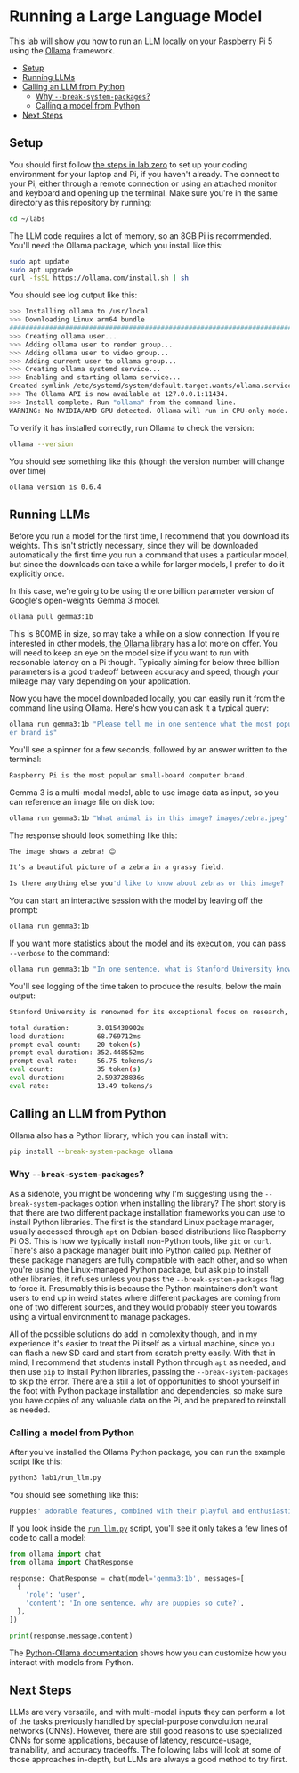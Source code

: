 # Running a Large Language Model

This lab will show you how to run an LLM locally on your Raspberry Pi 5 using
the [Ollama](https://ollama.com/) framework.

  - [Setup](#setup)
  - [Running LLMs](#running-llms)
  - [Calling an LLM from Python](#calling-an-llm-from-python)
    - [Why `--break-system-packages`?](#why---break-system-packages)
    - [Calling a model from Python](#calling-a-model-from-python)
  - [Next Steps](#next-steps)

## Setup

You should first follow [the steps in lab zero](https://github.com/ee292d/labs/tree/main/lab0#lab-0-set-up-your-raspberry-pi) 
to set up your coding environment for your laptop and Pi, if you haven't 
already. The connect to your Pi, either through a remote connection or using an
attached monitor and keyboard and opening up the terminal. Make sure you're in
the same directory as this repository by running:

```bash
cd ~/labs
```

The LLM code requires a lot of memory, so an 8GB Pi is recommended. You'll need
the Ollama package, which you install like this:

```bash
sudo apt update
sudo apt upgrade
curl -fsSL https://ollama.com/install.sh | sh
```

You should see log output like this:

```bash
>>> Installing ollama to /usr/local
>>> Downloading Linux arm64 bundle
######################################################################## 100.0%
>>> Creating ollama user...
>>> Adding ollama user to render group...
>>> Adding ollama user to video group...
>>> Adding current user to ollama group...
>>> Creating ollama systemd service...
>>> Enabling and starting ollama service...
Created symlink /etc/systemd/system/default.target.wants/ollama.service → /etc/systemd/system/ollama.service.
>>> The Ollama API is now available at 127.0.0.1:11434.
>>> Install complete. Run "ollama" from the command line.
WARNING: No NVIDIA/AMD GPU detected. Ollama will run in CPU-only mode.
```

To verify it has installed correctly, run Ollama to check the version:

```bash
ollama --version
```

You should see something like this (though the version number will change over time)

```bash
ollama version is 0.6.4
```

## Running LLMs

Before you run a model for the first time, I recommend that you download its
weights. This isn't strictly necessary, since they will be downloaded 
automatically the first time you run a command that uses a particular model,
but since the downloads can take a while for larger models, I prefer to do it
explicitly once.

In this case, we're going to be using the one billion parameter version of
Google's open-weights Gemma 3 model.

```bash
ollama pull gemma3:1b
```

This is 800MB in size, so may take a while on a slow connection. If you're
interested in other models, [the Ollama library](https://ollama.com/library)
has a lot more on offer. You will need to keep an eye on the model size if you
want to run with reasonable latency on a Pi though. Typically aiming for below
three billion parameters is a good tradeoff between accuracy and speed, though
your mileage may vary depending on your application.

Now you have the model downloaded locally, you can easily run it from the 
command line using Ollama. Here's how you can ask it a typical query:

```bash
ollama run gemma3:1b "Please tell me in one sentence what the most popular small-board comput
er brand is"
```

You'll see a spinner for a few seconds, followed by an answer written to the
terminal:

```bash
Raspberry Pi is the most popular small-board computer brand.
```

Gemma 3 is a multi-modal model, able to use image data as input, so you can
reference an image file on disk too:

```bash
ollama run gemma3:1b "What animal is in this image? images/zebra.jpeg"
```

The response should look something like this:

```bash
The image shows a zebra! 😊 

It’s a beautiful picture of a zebra in a grassy field. 

Is there anything else you'd like to know about zebras or this image?
```

You can start an interactive session with the model by leaving off the prompt:

```bash
ollama run gemma3:1b
```

If you want more statistics about the model and its execution, you can pass
`--verbose` to the command:

```bash
ollama run gemma3:1b "In one sentence, what is Stanford University known for?" --verbose
```

You'll see logging of the time taken to produce the results, below the main 
output:

```bash
Stanford University is renowned for its exceptional focus on research, particularly in computer science, biology, and medicine, as well as its globally recognized liberal arts education and entrepreneurial spirit.

total duration:       3.015430902s
load duration:        68.769712ms
prompt eval count:    20 token(s)
prompt eval duration: 352.448552ms
prompt eval rate:     56.75 tokens/s
eval count:           35 token(s)
eval duration:        2.593728836s
eval rate:            13.49 tokens/s
```

## Calling an LLM from Python

Ollama also has a Python library, which you can install with:

```bash
pip install --break-system-package ollama
```

### Why `--break-system-packages`?

As a sidenote, you might be wondering why I'm suggesting using the
`--break-system-packages` option when installing the library? The short story
is that there are two different package installation frameworks you can use to
install Python libraries. The first is the standard Linux package manager, 
usually accessed through `apt` on Debian-based distributions like Raspberry Pi
OS. This is how we typically install non-Python tools, like `git` or `curl`.
There's also a package manager built into Python called `pip`. Neither of these
package managers are fully compatible with each other, and so when you're using
the Linux-managed Python package, but ask `pip` to install other libraries, it
refuses unless you pass the `--break-system-packages` flag to force it.
Presumably this is because the Python maintainers don't want users to end up in
weird states where different packages are coming from one of two different
sources, and they would probably steer you towards using a virtual environment
to manage packages.

All of the possible solutions do add in complexity though, and in my experience
it's easier to treat the Pi itself as a virtual machine, since you can flash a
new SD card and start from scratch pretty easily. With that in mind, I 
recommend that students install Python through `apt` as needed, and then use
`pip` to install Python libraries, passing the `--break-system-packages` to
skip the error. There are a still a lot of opportunities to shoot yourself in
the foot with Python package installation and dependencies, so make sure you
have copies of any valuable data on the Pi, and be prepared to reinstall as
needed.

### Calling a model from Python

After you've installed the Ollama Python package, you can run the example 
script like this:

```bash
python3 lab1/run_llm.py

```

You should see something like this:

```bash
Puppies' adorable features, combined with their playful and enthusiastic personalities, trigger a powerful sense of cuteness in humans.
```

If you look inside the [`run_llm.py`](https://github.com/ee292d/labs/lab1/run_llm.py)
script, you'll see it only takes a few lines of code to call a model:

```Python
from ollama import chat
from ollama import ChatResponse

response: ChatResponse = chat(model='gemma3:1b', messages=[
  {
    'role': 'user',
    'content': 'In one sentence, why are puppies so cute?',
  },
])

print(response.message.content)
```

The [Python-Ollama documentation](https://github.com/ollama/ollama-python)
shows how you can customize how you interact with models from Python.

## Next Steps

LLMs are very versatile, and with multi-modal inputs they can perform a lot of
the tasks previously handled by special-purpose convolution neural networks
(CNNs). However, there are still good reasons to use specialized CNNs for some
applications, because of latency, resource-usage, trainability, and accuracy
tradeoffs. The following labs will look at some of those approaches in-depth,
but LLMs are always a good method to try first.
